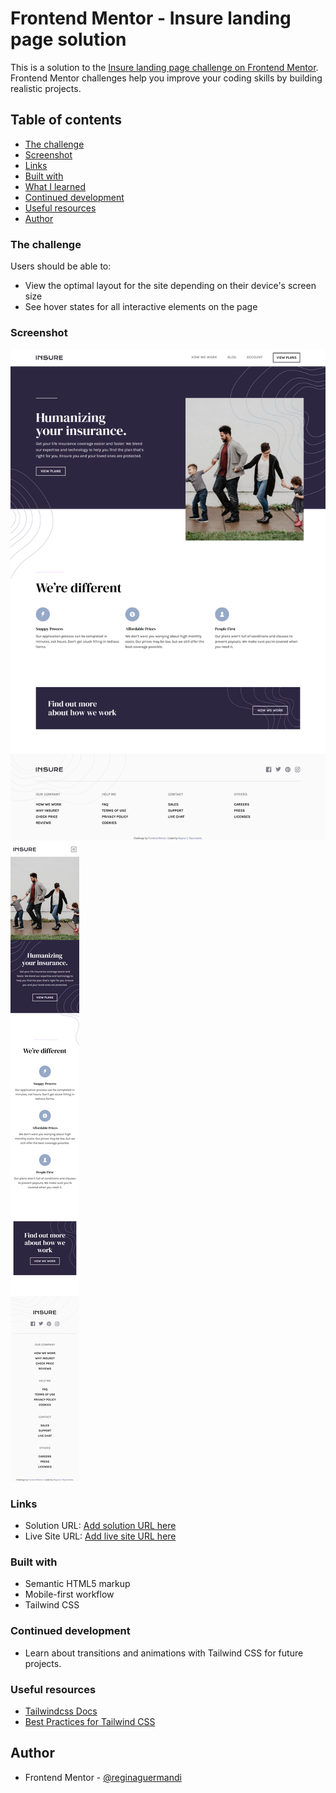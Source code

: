 # Frontend Mentor - Insure landing page solution

This is a solution to the [Insure landing page challenge on Frontend Mentor](https://www.frontendmentor.io/challenges/insure-landing-page-uTU68JV8). Frontend Mentor challenges help you improve your coding skills by building realistic projects. 

## Table of contents

  - [The challenge](#the-challenge)
  - [Screenshot](#screenshot)
  - [Links](#links)
  - [Built with](#built-with)
  - [What I learned](#what-i-learned)
  - [Continued development](#continued-development)
  - [Useful resources](#useful-resources)
- [Author](#author)

### The challenge

Users should be able to:

- View the optimal layout for the site depending on their device's screen size
- See hover states for all interactive elements on the page

### Screenshot

![](./images/desktop.png)
![](./images/mobile.png)

### Links

- Solution URL: [Add solution URL here](https://your-solution-url.com)
- Live Site URL: [Add live site URL here](https://your-live-site-url.com)

### Built with

- Semantic HTML5 markup
- Mobile-first workflow
- Tailwind CSS

### Continued development

- Learn about transitions and animations with Tailwind CSS for future projects.

### Useful resources

- [Tailwindcss Docs](https://tailwindcss.com/docs) 
- [Best Practices for Tailwind CSS](https://dev.to/olacampuspune/best-practices-for-tailwind-css-4p0n)

## Author

- Frontend Mentor - [@reginaguermandi](https://www.frontendmentor.io/profile/reginaguermandi)